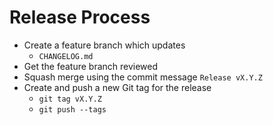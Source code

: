 # Release Process

* Create a feature branch which updates
  * `CHANGELOG.md`
* Get the feature branch reviewed
* Squash merge using the commit message `Release vX.Y.Z`
* Create and push a new Git tag for the release
  * `git tag vX.Y.Z`
  * `git push --tags`
